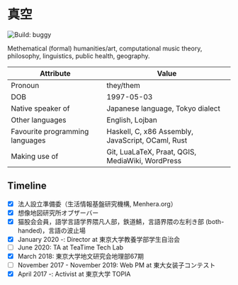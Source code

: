 # 真空

![Build: buggy](https://img.shields.io/badge/build-buggy-yellow)

Methematical (formal) humanities/art, computational music theory, philosophy, linguistics, public health, geography.

Attribute | Value
----------|-------
Pronoun | they/them
DOB | 1997-05-03
Native speaker of | Japanese language, Tokyo dialect
Other languages | English, Lojban
Favourite programming languages | Haskell, C, x86 Assembly, JavaScript, OCaml, Rust
Making use of | Git, LuaLaTeX, Praat, QGIS, MediaWiki, WordPress

## Timeline

- [x] 法人設立準備委（生活情報基盤研究機構, Menhera.org）
- [x] 想像地図研究所オブザーバー
- [x] 猫股会会員，語学言語学界隈凡人部，鉄道鯖，言語界隈の左利き部 (both-handed)，言語の波止場
- [x] January 2020 -: Director at 東京大学教養学部学生自治会
- [ ] June 2020: TA at TeaTime Tech Lab
- [x] March 2018: 東京大学地文研究会地理部67期
- [ ] November 2017 - November 2019: Web PM at 東大女装子コンテスト 
- [x] April 2017 -: Activist at 東京大学 TOPIA
